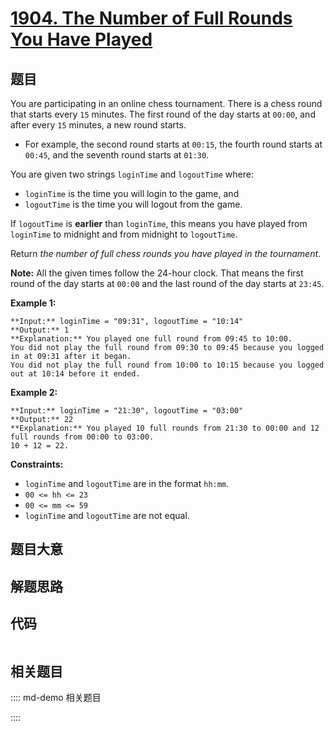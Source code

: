 # [1904. The Number of Full Rounds You Have Played](https://leetcode.com/problems/the-number-of-full-rounds-you-have-played)

## 题目

You are participating in an online chess tournament. There is a chess round
that starts every `15` minutes. The first round of the day starts at `00:00`,
and after every `15` minutes, a new round starts.

  * For example, the second round starts at `00:15`, the fourth round starts at `00:45`, and the seventh round starts at `01:30`.

You are given two strings `loginTime` and `logoutTime` where:

  * `loginTime` is the time you will login to the game, and
  * `logoutTime` is the time you will logout from the game.

If `logoutTime` is **earlier** than `loginTime`, this means you have played
from `loginTime` to midnight and from midnight to `logoutTime`.

Return _the number of full chess rounds you have played in the tournament_.

**Note:**  All the given times follow the 24-hour clock. That means the first
round of the day starts at `00:00` and the last round of the day starts at
`23:45`.



**Example 1:**

    
    
    **Input:** loginTime = "09:31", logoutTime = "10:14"
    **Output:** 1
    **Explanation:** You played one full round from 09:45 to 10:00.
    You did not play the full round from 09:30 to 09:45 because you logged in at 09:31 after it began.
    You did not play the full round from 10:00 to 10:15 because you logged out at 10:14 before it ended.
    

**Example 2:**

    
    
    **Input:** loginTime = "21:30", logoutTime = "03:00"
    **Output:** 22
    **Explanation:** You played 10 full rounds from 21:30 to 00:00 and 12 full rounds from 00:00 to 03:00.
    10 + 12 = 22.
    



**Constraints:**

  * `loginTime` and `logoutTime` are in the format `hh:mm`.
  * `00 <= hh <= 23`
  * `00 <= mm <= 59`
  * `loginTime` and `logoutTime` are not equal.


## 题目大意

## 解题思路

## 代码

```javascript

```

## 相关题目

:::: md-demo 相关题目

::::
